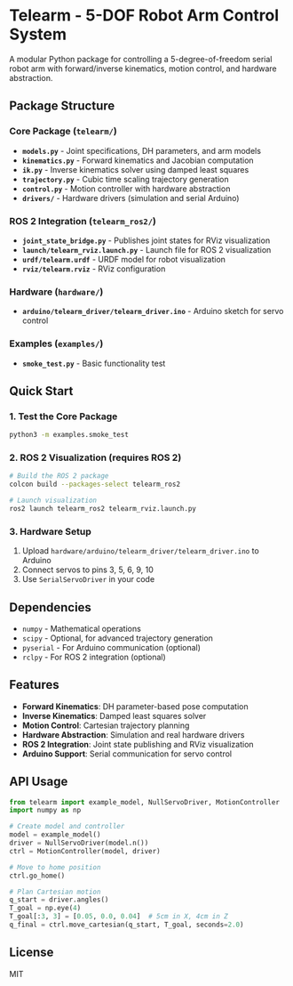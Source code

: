 # Telearm - 5-DOF Robot Arm Control System

A modular Python package for controlling a 5-degree-of-freedom serial robot arm with forward/inverse kinematics, motion control, and hardware abstraction.

## Package Structure

### Core Package (`telearm/`)
- **`models.py`** - Joint specifications, DH parameters, and arm models
- **`kinematics.py`** - Forward kinematics and Jacobian computation
- **`ik.py`** - Inverse kinematics solver using damped least squares
- **`trajectory.py`** - Cubic time scaling trajectory generation
- **`control.py`** - Motion controller with hardware abstraction
- **`drivers/`** - Hardware drivers (simulation and serial Arduino)

### ROS 2 Integration (`telearm_ros2/`)
- **`joint_state_bridge.py`** - Publishes joint states for RViz visualization
- **`launch/telearm_rviz.launch.py`** - Launch file for ROS 2 visualization
- **`urdf/telearm.urdf`** - URDF model for robot visualization
- **`rviz/telearm.rviz`** - RViz configuration

### Hardware (`hardware/`)
- **`arduino/telearm_driver/telearm_driver.ino`** - Arduino sketch for servo control

### Examples (`examples/`)
- **`smoke_test.py`** - Basic functionality test

## Quick Start

### 1. Test the Core Package
```bash
python3 -m examples.smoke_test
```

### 2. ROS 2 Visualization (requires ROS 2)
```bash
# Build the ROS 2 package
colcon build --packages-select telearm_ros2

# Launch visualization
ros2 launch telearm_ros2 telearm_rviz.launch.py
```

### 3. Hardware Setup
1. Upload `hardware/arduino/telearm_driver/telearm_driver.ino` to Arduino
2. Connect servos to pins 3, 5, 6, 9, 10
3. Use `SerialServoDriver` in your code

## Dependencies
- `numpy` - Mathematical operations
- `scipy` - Optional, for advanced trajectory generation
- `pyserial` - For Arduino communication (optional)
- `rclpy` - For ROS 2 integration (optional)

## Features
- **Forward Kinematics**: DH parameter-based pose computation
- **Inverse Kinematics**: Damped least squares solver
- **Motion Control**: Cartesian trajectory planning
- **Hardware Abstraction**: Simulation and real hardware drivers
- **ROS 2 Integration**: Joint state publishing and RViz visualization
- **Arduino Support**: Serial communication for servo control

## API Usage

```python
from telearm import example_model, NullServoDriver, MotionController
import numpy as np

# Create model and controller
model = example_model()
driver = NullServoDriver(model.n())
ctrl = MotionController(model, driver)

# Move to home position
ctrl.go_home()

# Plan Cartesian motion
q_start = driver.angles()
T_goal = np.eye(4)
T_goal[:3, 3] = [0.05, 0.0, 0.04]  # 5cm in X, 4cm in Z
q_final = ctrl.move_cartesian(q_start, T_goal, seconds=2.0)
```

## License
MIT